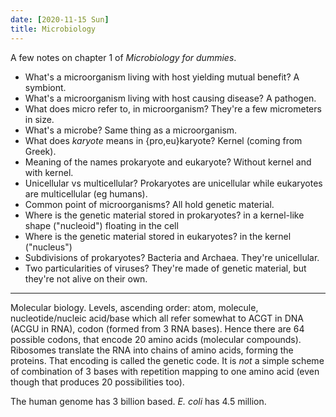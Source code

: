 ```yaml
---
date: [2020-11-15 Sun]
title: Microbiology
---
```


A few notes on chapter 1 of *Microbiology for dummies*.

-   What's a microorganism living with host yielding mutual benefit?
    A symbiont.
-   What's a microorganism living with host causing disease? A
    pathogen.
-   What does micro refer to, in microorganism? They're a few
    micrometers in size.
-   What's a microbe? Same thing as a microorganism.
-   What does *karyote* means in {pro,eu}karyote? Kernel (coming from
    Greek).
-   Meaning of the names prokaryote and eukaryote? Without kernel and
    with kernel.
-   Unicellular vs multicellular? Prokaryotes are unicellular while
    eukaryotes are multicellular (eg humans).
-   Common point of microorganisms? All hold genetic material.
-   Where is the genetic material stored in prokaryotes? in a
    kernel-like shape ("nucleoid") floating in the cell
-   Where is the genetic material stored in eukaryotes? in the kernel
    ("nucleus")
-   Subdivisions of prokaryotes? Bacteria and Archaea. They're
    unicellular.
-   Two particularities of viruses? They're made of genetic material,
    but they're not alive on their own.

---

Molecular biology. Levels, ascending order: atom, molecule, nucleotide/nucleic acid/base which all refer somewhat to ACGT in DNA (ACGU in RNA), codon (formed from 3 RNA bases). Hence there are 64 possible codons, that encode 20 amino acids (molecular compounds). Ribosomes translate the RNA into chains of amino acids, forming the proteins. That encoding is called the genetic code. It is *not* a simple scheme of combination of 3 bases with repetition mapping to one amino acid (even though that produces 20 possibilities too).

The human genome has 3 billion based. *E. coli* has 4.5 million.
